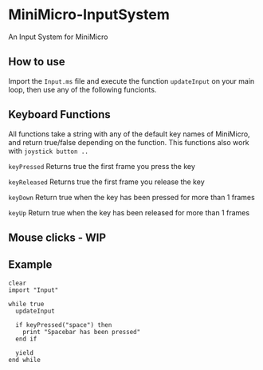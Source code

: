 # MiniMicro-InputSystem
An Input System for MiniMicro

## How to use
Import the `Input.ms` file and execute the function `updateInput` on your main loop, then use any of the following funcionts.

## Keyboard Functions
All functions take a string with any of the default key names of MiniMicro, and return true/false depending on the function. This functions also work with `joystick button ..`

`keyPressed`
Returns true the first frame you press the key

`keyReleased`
Returns true the first frame you release the key

`keyDown`
Return true when the key has been pressed for more than 1 frames

`keyUp`
Return true when the key has been released for more than 1 frames

## Mouse clicks - WIP

## Example
```
clear
import "Input"

while true
  updateInput

  if keyPressed("space") then
    print "Spacebar has been pressed"
  end if

  yield
end while
```
